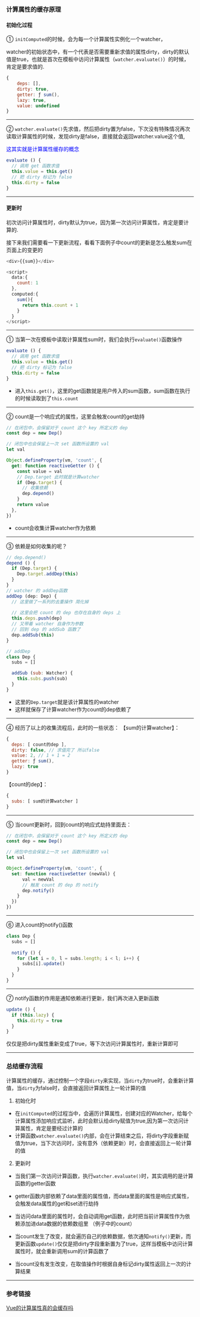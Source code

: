 ### 计算属性的缓存原理

#### 初始化过程
① `initComputed`的时候，会为每一个计算属性实例化一个watcher，

watcher的初始状态中，有一个代表是否需要重新求值的属性dirty，dirty的默认值是true，也就是首次在模板中访问计算属性（`watcher.evaluate()`）的时候，肯定是要求值的.
```js
{
    deps: [],
    dirty: true,
    getter: ƒ sum(),
    lazy: true,
    value: undefined
}
```
---

② `watcher.evaluate()`先求值，然后把dirty置为false，下次没有特殊情况再次读取计算属性的时候，发现dirty是false，直接就会返回watcher.value这个值,

<font style="color:blue">这其实就是计算属性缓存的概念</font>

```js
evaluate () {
  // 调用 get 函数求值
  this.value = this.get()
  // 把 dirty 标记为 false
  this.dirty = false
}
```
---

#### 更新时
初次访问计算属性时，dirty默认为true，因为第一次访问计算属性，肯定是要计算的.

接下来我们需要看一下更新流程，看看下面例子中count的更新是怎么触发sum在页面上的变更的

```js
<div>{{sum}}</div>

<script>
  data:{
    count: 1
  },
  computed:{
    sum(){
      return this.count + 1 
    } 
  }
</script>
```
---
① 当第一次在模板中读取计算属性sum时，我们会执行`evaluate()`函数操作
```js
evaluate () {
  // 调用 get 函数求值
  this.value = this.get()
  // 把 dirty 标记为 false
  this.dirty = false
}
```
+ 进入`this.get()`，这里的get函数就是用户传入的sum函数，sum函数在执行的时候读取到了`this.count`
---

② count是一个响应式的属性，这里会触发count的get劫持
```js
// 在闭包中，会保留对于 count 这个 key 所定义的 dep
const dep = new Dep()

// 闭包中也会保留上一次 set 函数所设置的 val
let val

Object.defineProperty(vm, 'count', {
  get: function reactiveGetter () {
    const value = val
    // Dep.target 此时就是计算watcher
    if (Dep.target) {
      // 收集依赖
      dep.depend()
    }
    return value
  },
})
```
+ <font style="blue">count会收集计算watcher作为依赖</font>

---

③ 依赖是如何收集的呢？
```js
// dep.depend()
depend () {
  if (Dep.target) {
    Dep.target.addDep(this)
  }
}
// watcher 的 addDep函数
addDep (dep: Dep) {
  // 这里做了一系列的去重操作 简化掉 
  
  // 这里会把 count 的 dep 也存在自身的 deps 上
  this.deps.push(dep)
  // 又带着 watcher 自身作为参数
  // 回到 dep 的 addSub 函数了
  dep.addSub(this)
}

// addDep
class Dep {
  subs = []

  addSub (sub: Watcher) {
    this.subs.push(sub)
  }
}
```
+ 这里的`Dep.target`就是该计算属性的watcher
+ <font style="red">这样就保存了计算watcher作为count的dep依赖了</font>

---
④ 经历了以上的收集流程后，此时的一些状态：
【sum的计算watcher】：
```js
{
  deps: [ count的dep ],
  dirty: false, // 求值完了 所以false
  value: 2, // 1 + 1 = 2
  getter: ƒ sum(),
  lazy: true
}
```
【count的dep】：
```js
{
  subs: [ sum的计算watcher ]
}
```
---
⑤ 当count更新时，回到count的响应式劫持里面去：
```js
// 在闭包中，会保留对于 count 这个 key 所定义的 dep
const dep = new Dep()

// 闭包中也会保留上一次 set 函数所设置的 val
let val

Object.defineProperty(vm, 'count', {
  set: function reactiveSetter (newVal) {
      val = newVal
      // 触发 count 的 dep 的 notify
      dep.notify()
    }
  })
})
```
---
⑥ 进入count的notify()函数
```js
class Dep {
  subs = []
  
  notify () {
    for (let i = 0, l = subs.length; i < l; i++) {
      subs[i].update()
    }
  }
}
```
---
⑦ notify函数的作用是通知依赖进行更新，我们再次进入更新函数
```js
update () {
  if (this.lazy) {
    this.dirty = true
  }
}
```
<font style="red">仅仅是把dirty属性重新变成了true，等下次访问计算属性时，重新计算即可</font>

---

### 总结缓存流程
计算属性的缓存，通过控制一个字段`dirty`来实现，当`dirty`为true时，会重新计算值，当`dirty`为false时，会直接返回计算属性上一轮计算的值

1. 初始化时
+ 在`initComputed`的过程当中，会遍历计算属性，创建对应的Watcher，给每个计算属性添加响应式监听，此时会默认给dirty赋值为true,因为第一次访问计算属性，肯定是要经过计算的
+ 计算函数`watcher.evaluate()`内部，会在计算结束之后，将dirty字段重新赋值为true，当下次访问时，没有意外（依赖更新）时，会直接返回上一轮计算的值

2. 更新时
+ 当我们第一次访问计算函数，执行`watcher.evaluate()`时，其实调用的是计算函数的getter函数
+ getter函数内部依赖了data里面的属性值，而data里面的属性是响应式属性，会触发data属性的get和set进行劫持

+ 当访问data里面的属性时，会自动调用get函数，此时把当前计算属性作为依赖添加进data数据的依赖数组里
（例子中的count）

+ 当count发生了改变，就会遍历自己的依赖数据，依次通知`notify()`更新，而更新函数`update()`仅仅是把dirty字段重新置为了true，这样当模板中访问计算属性时，就会重新调用sum的计算函数了

+ 当count没有发生改变，在取值操作时根据自身标记dirty属性返回上一次的计算结果
---

### 参考链接
[Vue的计算属性真的会缓存吗](https://cloud.tencent.com/developer/article/1614090)
